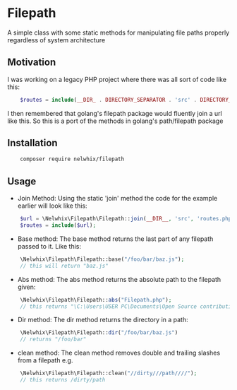 # Filepath
A simple class with some static methods for manipulating file paths properly
regardless of system architecture

## Motivation
I was working on a legacy PHP project where there was all sort of code like 
this:
```php 
    $routes = include(__DIR_ . DIRECTORY_SEPARATOR . 'src' . DIRECTORY_SEPARATOR . 'routes.php');
```

I then remembered that golang's filepath package would fluently join
a url like this. So this is a port of the methods in golang's path/filepath
package

## Installation
```bash
    composer require nelwhix/filepath
```

## Usage
- Join Method:
Using the static 'join' method the code for the example earlier will
look like this:
```php
    $url = \Nelwhix\Filepath\Filepath::join(__DIR__, 'src', 'routes.php');
    $routes = include($url);
```

- Base method:
The base method returns the last part of any filepath passed to it. Like 
this:

```php
    \Nelwhix\Filepath\Filepath::base("/foo/bar/baz.js");
    // this will return "baz.js"
```

- Abs method:
The abs method returns the absolute path to the filepath given:

```php
    \Nelwhix\Filepath\Filepath::abs("Filepath.php");
    // this returns "\C:\Users\USER PC\Documents\Open Source contributions\filepath\src\Filepath.php"
```

- Dir method:
The dir method returns the directory in a path:

```php
    \Nelwhix\Filepath\Filepath::dir("/foo/bar/baz.js")
    // returns "/foo/bar"
```

- clean method:
The clean method removes double and trailing slashes from a filepath e.g.

```php
    \Nelwhix\Filepath\Filepath::clean("//dirty///path////");
    // this returns /dirty/path
```



